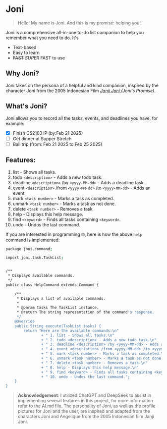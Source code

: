 # Joni
> Hello! My name is Joni. And this is my promise: helping you!

Joni is a comprehensive all-in-one to-do list companion to help you remember what you need to do. It's
- Text-based
- Easy to learn
- ~~FAST~~ _SUPER_ FAST to use

## Why Joni?
Joni takes on the persona of a helpful and kind companion, inspired by the character Joni from the 2005 Indonesian Film [_Janji Joni_ ](https://www.youtube.com/watch?v=Fe6-TV79Z4k) _(Joni's Promise)_. 

## What's Joni?
Joni allows you to record all the tasks, events, and deadlines you have, for example:
- [x] Finish CS2103 iP (by:Feb 21 2025)
- [ ] Get dinner at Supper Stretch
- [ ] Bali trip (from: Feb 21 2025 to:Feb 25 2025)

## Features:
1. list - Shows all tasks.
2.  todo `<description>` - Adds a new todo task.
3.  deadline `<description>` /by `<yyyy-MM-dd>` - Adds a deadline task.
4.  event `<description>` /from `<yyyy-MM-dd>` /to `<yyyy-MM-dd>` - Adds an event.
5.  mark `<task number>` - Marks a task as completed.
6.  unmark `<task number>` - Marks a task as not done.
7.  delete `<task number>` - Removes a task.
8.  help - Displays this help message.
9.  find `<keyword>` - Finds all tasks containing `<keyword>`.
10. undo - Undos the last command.

If you are interested in programming 🤓, here is how the above `help` command is implemented:
```bash
package joni.command;

import joni.task.TaskList;


/**
 * Displays available commands.
 */
public class HelpCommand extends Command {

    /**
     * Displays a list of available commands.
     *
     * @param tasks The TaskList instance.
     * @return The string representation of the command's response.
     */
    @Override
    public String execute(TaskList tasks) {
        return "Here are the available commands:\n"
                + " 1. list - Shows all tasks.\n"
                + " 2. todo <description> - Adds a new todo task.\n"
                + " 3. deadline <description> /by <yyyy-MM-dd> - Adds a deadline task.\n"
                + " 4. event <description> /from <yyyy-MM-dd> /to <yyyy-MM-dd> - Adds an event.\n"
                + " 5. mark <task number> - Marks a task as completed.\n"
                + " 6. unmark <task number> - Marks a task as not done.\n"
                + " 7. delete <task number> - Removes a task.\n"
                + " 8. help - Displays this help message.\n"
                + " 9. find <keyword> - Finds all tasks containing <keyword>.\n"
                + " 10. undo - Undos the last command.";
    }
}
```

>**Acknowledgement**: I utilized ChatGPT and DeepSeek to assist in implementing several features in this project, for more information refer to the AI.md file. The personality of Joni, as well as the profile pictures for Joni and the user, are inspired and adapted from the characters Joni and Angelique from the 2005 Indonesian film Janji Joni.  